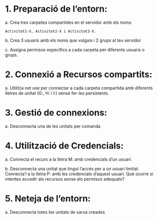# 1. Preparació de l’entorn:
  a. Crea tres carpetes compartides en el servidor amb els noms:
  
    Activitat1-X, Activitat2-X i Activitat3-X.
    
  b. Crea 3 usuaris amb els noms que vulguis i 2 grups al teu servidor
  
  c. Assigna permisos específics a cada carpeta per diferents usuaris o
  grups.
  
# 2. Connexió a Recursos compartits:
  a. Utilitza net use per connectar a cada carpeta compartida amb
  diferents lletres de unitat (G:, H: i I:) sense fer-les persistents.
  
# 3. Gestió de connexions:
   a. Desconnecta una de les unitats per comanda
   
# 4. Utilització de Credencials:
  a. Connecta el recurs a la lletra M: amb credencials d’un usuari.
  
  b. Desconnecta una unitat que tingui l’accés per a un usuari limitat.
    Connecta’l a la lletra P: amb les credencials d’aquest usuari. Què
   ocorre si intentes accedir als recursos sense els permisos
    adequats?
    
# 5. Neteja de l’entorn:
  a. Desconnecta totes les unitats de xarxa creades
  

